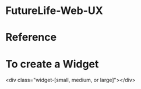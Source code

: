 # FutureLife-Web-UX

# Reference

# To create a Widget
<p>&ltdiv class="widget-[small, medium, or large]"&gt&lt/div&gt</p>
